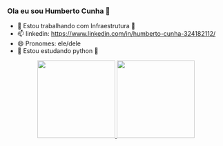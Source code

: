 ### Ola eu sou Humberto Cunha 👋

- 🔭 Estou trabalhando com Infraestrutura 🐧
- 📫 linkedin: https://www.linkedin.com/in/humberto-cunha-324182112/
- 😄 Pronomes: ele/dele
- 🌱 Estou estudando python 🐍

 
 <div align="center">
  <a href="https://github.com/humbertocrispim">
  <img height="180em" src="https://github-readme-stats.vercel.app/api?username=humbertocrispim&show_icons=true&theme=dracula&include_all_commits=true&count_private=true"/>
  <img height="180em" src="https://github-readme-stats.vercel.app/api/top-langs/?username=humbertocrispim&layout=compact&langs_count=7&theme=dracula"/>
</div>
